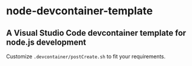 # node-devcontainer-template
## A Visual Studio Code devcontainer template for node.js development
Customize ```.devcontainer/postCreate.sh``` to fit your requirements.
